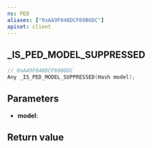 ```yaml
---
ns: PED
aliases: ["0xAA9F048DCF69B6DC"]
apiset: client
---
```

## _IS_PED_MODEL_SUPPRESSED

```c
// 0xAA9F048DCF69B6DC
Any _IS_PED_MODEL_SUPPRESSED(Hash model);
```


## Parameters
* **model**:

## Return value

